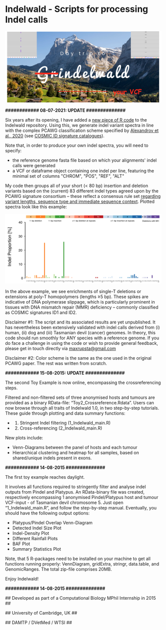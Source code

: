 Indelwald - Scripts for processing Indel calls
==============================================
![Indelwald](/Images/Indelwald_logo.png)

<b>############ 08-07-2021: UPDATE ##############</b>

Six years after its opening, I have added a [new piece of R code](/Scripts/3_Indelwald_spectrum.R) to the Indelwald repository. Using this, we generate indel variant spectra in line with the complex PCAWG classification scheme specified by [Alexandrov et al., 2020](https://www.nature.com/articles/s41586-020-1943-3) (see [COSMIC ID signature catalogues](https://cancer.sanger.ac.uk/signatures/id/)).

Note that, in order to produce your own indel spectra, you will need to specify:
* the reference genome fasta file based on which your alignments' indel calls were generated
* a VCF or dataframe object containing one indel per line, featuring the minimal set of columns "CHROM", "POS", "REF", "ALT"

My code then groups all of your short (< 80 bp) insertion and deletion variants based on the (current) 83 different indel types agreed upon by the PCAWG signature consortium – these reflect a consensus rule set [regarding variant lengths, sequence type and immediate sequence context](https://cancer.sanger.ac.uk/signatures/documents/4/PCAWG7_indel_classification_2017_12_08.xlsx). Plotted spectra look like this example:

![example](/Images/Example_spectrum.png)

In the above example, we see enrichments of single-T deletions or extensions at poly-T homopolymers (lengths ≥5 bp). These spikes are indicative of DNA polymerase slippage, which is particularly prominent in tissues with DNA mismatch repair (MMR) deficiency – commonly classified as COSMIC signatures ID1 and ID2.

Disclaimer #1: The script and its associated results are yet unpublished. It has nevertheless been extensively validated with indel calls derived from (i) human, (ii) dog and (iii) Tasmanian devil (cancer) genomes. In theory, this code should run smoothly for ANY species with a reference genome. If you do face a challenge in using the code or wish to provide general feedback, please get in touch directly via maxrupsta@gmail.com

Disclaimer #2: Color scheme is the same as the one used in the original PCAWG paper. The rest was written from scratch.

<b>############ 15-08-2015: UPDATE ##############</b>

The second Toy Example is now online, encompassing the crossreferencing steps.

Filtered and non-filtered sets of three anonymised hosts and tumours are provided as a binary RData-file: “Toy2_Crossreference.Rdata”. Users can now browse through all traits of Indelwald 1.0, in two step-by-step tutorials. These guide through plotting and data summary functions: 
- 1. Stringent Indel filtering (1_Indelwald_main.R)
- 2. Cross-referencing (2_Indelwald_main.R)

New plots include:
- Venn-Diagrams between the panel of hosts and each tumour
- Hierarchical clustering and heatmap for all samples, based on shared/unique indels present in exons.

<b>############ 14-08-2015 ##############</b>

The first toy example reaches daylight.

It involves all functions required to stringently filter and analyse
indel outputs from Pindel and Platypus. An RData-binary file was created, respectively encompassing 1 anonymised Pindel/Platypus host and tumour VCF-input - of Tasmanian devil chromosome 5. Just open “1_Indelwald_main.R”, and follow the step-by-step manual. Eventually, you should have the following output options:

- Platypus/Pindel Overlap Venn-Diagram
- Detected Indel Size Plot
- Indel-Density Plot
- Different Rainfall Plots
- BAF Plot
- Summary Statistics Plot

Note, that 5 R-packages need to be installed on your machine to get all functions running properly: VennDiagram, gridExtra, stringr, data.table, and GenomicRanges. The total zip-file comprises 20MB.

Enjoy Indelwald!

<b>############ 14-08-2015 ##############</b>

<p>## Developed as part of a Computational Biology MPhil Internship in 2015 ##</p>
<p>## University of Cambridge, UK ##</p>
<p>## DAMTP / DVetMed / WTSI ##</p>
